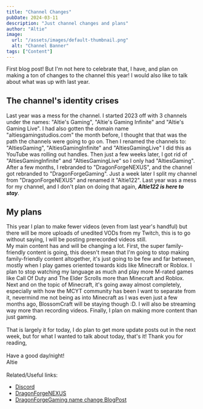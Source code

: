 ```yaml
---
title: "Channel Changes"
pubDate: 2024-03-11
description: "Just channel changes and plans"
author: "Altie"
image:
  url: "/assets/images/default-thumbnail.png"
  alt: "Channel Banner"
tags: ["Content"]
---
```


First blog post! But I'm not here to celebrate that, I have, and plan on making a ton of changes to the channel this year! I would also like to talk about what was up with last year.

## The channel's identity crises

Last year was a mess for the channel. I started 2023 off with 3 channels under the names: "Altie's Gaming", "Altie's Gaming Infinite" and "Altie's Gaming Live". I had also gotten the domain name "altiesgamingstudios.com" the month before, I thought that that was the path the channels were going to go on. Then I renamed the channels to: "AltiesGaming", "AltiesGamingInfinite" and "AltiesGamingLive" I did this as YouTube was rolling out handles. Then just a few weeks later, I got rid of "AltiesGamingInfinite" and "AltiesGamingLive" so I only had "AltiesGaming". After a few months, I rebranded to "DragonForgeNEXUS", and the channel got rebranded to "DragonForgeGaming". Just a week later I split my channel from "DragonForgeNEXUS" and renamed it "Altie122". Last year was a mess for my channel, and I don't plan on doing that again, ***Altie122 is here to stay***.

## My plans

This year I plan to make fewer videos (even from last year's handful) but there will be more uploads of unedited VODs from my Twitch, this is to go without saying, I will be posting prerecorded videos still.\
My main content has and will be changing a lot. First, the super family-friendly content is going, this doesn't mean that I'm going to stop making family-friendly content altogether, it's just going to be few and far between, mostly when I play games oriented towards kids like Minecraft or Roblox. I plan to stop watching my language as much and play more M-rated games like Call Of Duty and The Elder Scrolls more than Minecraft and Roblox. Next and on the topic of Minecraft, it's going away almost completely, especially with how the MCYT community has been I want to separate from it, nevermind me not being as into Minecraft as I was even just a few months ago, BlossomCraft will be staying though :D. I will also be streaming way more than recording videos. Finally, I plan on making more content than just gaming.\
\
That is largely it for today, I do plan to get more update posts out in the next week, but for what I wanted to talk about today, that's it!
Thank you for reading,\
\
Have a good day/night!\
Altie\
\
Related/Useful links:

- [Discord](https://discord.gg/UmNRqRUpRe)
- [DragonForgeNEXUS](https://dragonforgenexus.xyz)
- [DragonForgeGaming name change BlogPost](https://dragonforgenexus.xyz/blog/posts/goodbye-dragonforgegaming-youtube-channel/)
